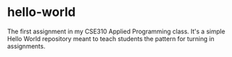 # hello-world
The first assignment in my CSE310 Applied Programming class. It's a simple Hello World repository meant to teach students the pattern for turning in assignments.
